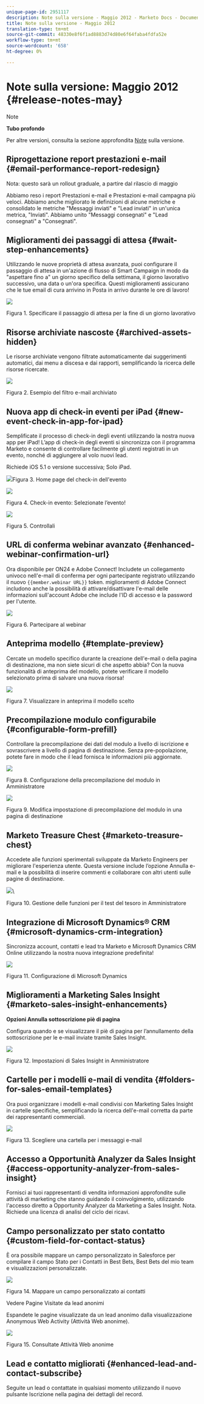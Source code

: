 ```yaml
---
unique-page-id: 2951117
description: Note sulla versione - Maggio 2012 - Marketo Docs - Documentazione prodotto
title: Note sulla versione - Maggio 2012
translation-type: tm+mt
source-git-commit: 48330e8f6f1ad8883d74d80e6f64faba4fdfa52e
workflow-type: tm+mt
source-wordcount: '658'
ht-degree: 0%

---
```



# Note sulla versione: Maggio 2012 {#release-notes-may}

>[!NOTE]
>
>**Tubo profondo**
>
>Per altre versioni, consulta la sezione approfondita [Note](http://docs.marketo.com/display/docs/release+notes) sulla versione.

## Riprogettazione report prestazioni e-mail {#email-performance-report-redesign}

Nota: questo sarà un rollout graduale, a partire dal rilascio di maggio

Abbiamo reso i report Prestazioni e-mail e Prestazioni e-mail campagna più veloci. Abbiamo anche migliorato le definizioni di alcune metriche e consolidato le metriche &quot;Messaggi inviati&quot; e &quot;Lead inviati&quot; in un&#39;unica metrica, &quot;Inviati&quot;. Abbiamo unito &quot;Messaggi consegnati&quot; e &quot;Lead consegnati&quot; a &quot;Consegnati&quot;.

## Miglioramenti dei passaggi di attesa {#wait-step-enhancements}

Utilizzando le nuove proprietà di attesa avanzata, puoi configurare il passaggio di attesa in un&#39;azione di flusso di Smart Campaign in modo da &quot;aspettare fino a&quot; un giorno specifico della settimana, il giorno lavorativo successivo, una data o un&#39;ora specifica. Questi miglioramenti assicurano che le tue email di cura arrivino in Posta in arrivo durante le ore di lavoro!

![](assets/image2014-9-23-10-3a14-3a13.png)

Figura 1. Specificare il passaggio di attesa per la fine di un giorno lavorativo

## Risorse archiviate nascoste {#archived-assets-hidden}

Le risorse archiviate vengono filtrate automaticamente dai suggerimenti automatici, dai menu a discesa e dai rapporti, semplificando la ricerca delle risorse ricercate.

![](assets/image2014-9-23-10-3a14-3a28.png)

Figura 2. Esempio del filtro e-mail archiviato

## Nuova app di check-in eventi per iPad {#new-event-check-in-app-for-ipad}

Semplificate il processo di check-in degli eventi utilizzando la nostra nuova app per iPad! L’app di check-in degli eventi si sincronizza con il programma Marketo e consente di controllare facilmente gli utenti registrati in un evento, nonché di aggiungere al volo nuovi lead.

Richiede iOS 5.1 o versione successiva; Solo iPad.

![](assets/image2014-9-23-10-3a14-3a46.png)Figura 3. Home page del check-in dell&#39;evento

![](assets/image2014-9-23-10-3a15-3a6.png)

Figura 4. Check-in evento: Selezionate l’evento!

![](assets/image2014-9-23-10-3a15-3a27.png)

Figura 5. Controllali

## URL di conferma webinar avanzato {#enhanced-webinar-confirmation-url}

Ora disponibile per ON24 e  Adobe Connect! Includete un collegamento univoco nell&#39;e-mail di conferma per ogni partecipante registrato utilizzando il nuovo `{{member.webinar URL}}` token.  miglioramenti di Adobe Connect includono anche la possibilità di attivare/disattivare l&#39;e-mail delle informazioni sull&#39;account  Adobe che include l&#39;ID di accesso e la password per l&#39;utente.

![](assets/image2014-9-23-10-3a15-3a44.png)

Figura 6. Partecipare al webinar

## Anteprima modello {#template-preview}

Cercate un modello specifico durante la creazione dell&#39;e-mail o della pagina di destinazione, ma non siete sicuri di che aspetto abbia? Con la nuova funzionalità di anteprima del modello, potete verificare il modello selezionato prima di salvare una nuova risorsa!

![](assets/image2014-9-23-10-3a16-3a4.png)

Figura 7. Visualizzare in anteprima il modello scelto

## Precompilazione modulo configurabile {#configurable-form-prefill}

Controllare la precompilazione dei dati del modulo a livello di iscrizione e sovrascrivere a livello di pagina di destinazione. Senza pre-popolazione, potete fare in modo che il lead fornisca le informazioni più aggiornate.

![](assets/image2014-9-23-10-3a16-3a22.png)

Figura 8. Configurazione della precompilazione del modulo in Amministratore

![](assets/image2014-9-23-10-3a16-3a34.png)

Figura 9. Modifica impostazione di precompilazione del modulo in una pagina di destinazione

## Marketo Treasure Chest {#marketo-treasure-chest}

Accedete alle funzioni sperimentali sviluppate da Marketo Engineers per migliorare l&#39;esperienza utente. Questa versione include l’opzione Annulla e-mail e la possibilità di inserire commenti e collaborare con altri utenti sulle pagine di destinazione.

![](assets/image2014-9-23-10-3a16-3a51.png)\

Figura 10. Gestione delle funzioni per il test del tesoro in Amministratore

## Integrazione di Microsoft Dynamics® CRM {#microsoft-dynamics-crm-integration}

Sincronizza account, contatti e lead tra Marketo e Microsoft Dynamics CRM Online utilizzando la nostra nuova integrazione predefinita!

![](assets/image2014-9-23-10-3a17-3a6.png)

Figura 11. Configurazione di Microsoft Dynamics

## Miglioramenti a Marketing Sales Insight {#marketo-sales-insight-enhancements}

**Opzioni Annulla sottoscrizione piè di pagina**

Configura quando e se visualizzare il piè di pagina per l’annullamento della sottoscrizione per le e-mail inviate tramite Sales Insight.

![](assets/image2014-9-23-10-3a17-3a20.png)

Figura 12. Impostazioni di Sales Insight in Amministratore

## Cartelle per i modelli e-mail di vendita {#folders-for-sales-email-templates}

Ora puoi organizzare i modelli e-mail condivisi con Marketing Sales Insight in cartelle specifiche, semplificando la ricerca dell&#39;e-mail corretta da parte dei rappresentanti commerciali.

![](assets/image2014-9-23-10-3a17-3a35.png)

Figura 13. Scegliere una cartella per i messaggi e-mail

## Accesso a Opportunità Analyzer da Sales Insight {#access-opportunity-analyzer-from-sales-insight}

Fornisci ai tuoi rappresentanti di vendita informazioni approfondite sulle attività di marketing che stanno guidando il coinvolgimento, utilizzando l&#39;accesso diretto a Opportunity Analyzer da Marketing a Sales Insight. Nota. Richiede una licenza di analisi del ciclo dei ricavi.

## Campo personalizzato per stato contatto {#custom-field-for-contact-status}

È ora possibile mappare un campo personalizzato in Salesforce per compilare il campo Stato per i Contatti in Best Bets, Best Bets del mio team e visualizzazioni personalizzate.

![](assets/image2014-9-23-10-3a17-3a47.png)

Figura 14. Mappare un campo personalizzato ai contatti

Vedere Pagine Visitate da lead anonimi

Espandete le pagine visualizzate da un lead anonimo dalla visualizzazione Anonymous Web Activity (Attività Web anonime).

![](assets/image2014-9-23-10-3a17-3a59.png)

Figura 15. Consultate Attività Web anonime

## Lead e contatto migliorati {#enhanced-lead-and-contact-subscribe}

Seguite un lead o contattate in qualsiasi momento utilizzando il nuovo pulsante Iscrizione nella pagina dei dettagli del record.

